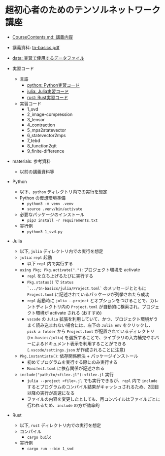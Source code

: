 # 超初心者のためのテンソルネットワーク講座

* [CourseContents.md: 講義内容](CourseContents.md)
* 講義資料: [tn-basics.pdf](tn-basics.pdf)
* [data: 実習で使用するデータファイル](data)
* 実習コード
    - 言語
        - [python: Python実習コード](python)
        - [julia: Julia実習コード](julia)
        - [rust: Rust実習コード](rust)
    - 実習コード
        - 1_svd
        - 2_image-compression
        - 3_tensor
        - 4_contraction
        - 5_mps2statevector
        - 6_statevector2mps
        - 7_tebd
        - 8_function2qtt
        - 9_finite-difference

* materials: 参考資料
    - 以前の講義資料等

* Python
    - 以下、`python` ディレクトリ内での実行を想定
    - Python の仮想環境準備
        - `python3 -m venv .venv`
        - `source .venv/bin/activate`
    - 必要なパッケージのインストール
        - `pip3 install -r requirements.txt`
    - 実行例
        - `python3 1_svd.py`

* Julia
    - 以下, `julia` ディレクトリ内での実行を想定
    - `julia`: `repl` 起動
        - 以下 `repl` 内で実行する
    - `using Pkg; Pkg.activate(".")`: プロジェクト環境を activate
        - `repl` を立ち上げるたびに実行する
        - `Pkg.status()` で <code>Status \`.../tn-basics/julia/Project.toml\`</code> のメッセージとともに `Project.toml` に記述されているパッケージが列挙されたら成功
        - `repl` 起動時に `julia --project` とオプションをつけることで、カレントディレクトリ内の `Project.toml` が自動的に検索され、プロジェクト環境が activate される (おすすめ)
        - `vscode` の `Julia` 拡張を利用していて、かつ、プロジェクト環境がうまく読み込まれない場合には、左下の `Julia env` をクリックし、`pick a folder` から `Project.toml` が配置されているディレクトリ (`tn-basics/julia`) を選択することで、ライブラリの入力補完やホバーによるドキュメント表示を利用することができる (`.vscode/settings.json` が作成されることに注意)
    - `Pkg.instantiate()`: 依存関係解決 + パッケージインストール
        - 初めてプログラムを実行する際にのみ実行する
        - `Manifest.toml` に依存関係が記述される
    - `include("path/to/<file>.jl")`: `<file>.jl` 実行
        - `julia --project <file>.jl` でも実行できるが、`repl` 内で `include` するとプログラムのコンパイル結果がキャッシュされるため、2回目以降の実行が高速になる
        - ファイルの内容を変更したとしても、再コンパイルはファイルごとに行われるため、`include` の方が効率的

* Rust
    - 以下, `rust` ディレクトリ内での実行を想定
    - コンパイル
        - `cargo build`
    - 実行例
        - `cargo run --bin 1_svd`